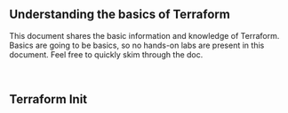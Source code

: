 ## Understanding the basics of Terraform

This document shares the basic information and knowledge of Terraform. Basics are going to be basics, so no hands-on labs are present in this document. Feel free to quickly skim through the doc.

<br />

## Terraform Init